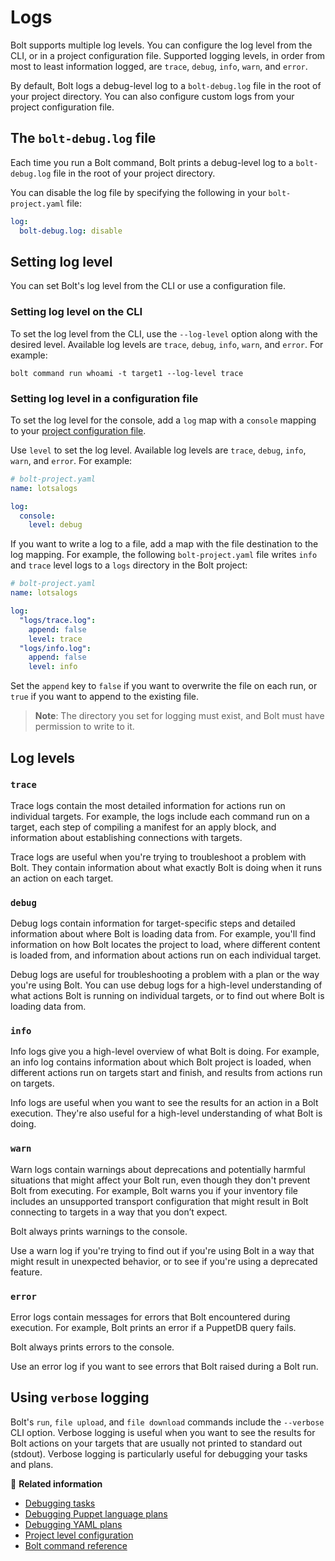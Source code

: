 # Logs

Bolt supports multiple log levels. You can configure the log level from the CLI,
or in a project configuration file. Supported logging levels, in order from most
to least information logged, are `trace`, `debug`, `info`, `warn`, and `error`.

By default, Bolt logs a debug-level log to a `bolt-debug.log` file in the root
of your project directory. You can also configure custom logs from your project
configuration file.

## The `bolt-debug.log` file
 
Each time you run a Bolt command, Bolt prints a debug-level log to a
`bolt-debug.log` file in the root of your project directory.

You can disable the log file by specifying the following in your
`bolt-project.yaml` file:

```yaml
log:
  bolt-debug.log: disable
```

## Setting log level

You can set Bolt's log level from the CLI or use a
configuration file.

### Setting log level on the CLI

To set the log level from the CLI, use the `--log-level` option along with the
desired level. Available log levels are `trace`, `debug`, `info`, `warn`, and
`error`. For example:

```console
bolt command run whoami -t target1 --log-level trace
```

### Setting log level in a configuration file

To set the log level for the console, add a `log` map with a `console` mapping
to your [project configuration file](configuring_bolt.md#project-level-configuration).

Use `level` to set the log level. Available log levels are `trace`, `debug`,
`info`, `warn`, and `error`. For example:

```yaml
# bolt-project.yaml
name: lotsalogs

log:
  console:
    level: debug
```

If you want to write a log to a file, add a map with the file destination to the
log mapping. For example, the following `bolt-project.yaml` file writes `info`
and `trace` level logs to a `logs` directory in the Bolt project:

```yaml
# bolt-project.yaml
name: lotsalogs

log:
  "logs/trace.log":
    append: false
    level: trace
  "logs/info.log":
    append: false
    level: info
```

Set the `append` key to `false` if you want to overwrite the file on each run,
or `true` if you want to append to the existing file.
 
> **Note**: The directory you set for logging must exist, and Bolt must have
> permission to write to it.

## Log levels

### `trace`

Trace logs contain the most detailed information for actions run on individual
targets. For example, the logs include each command run on a target, each step
of compiling a manifest for an apply block, and information about establishing
connections with targets.

Trace logs are useful when you're trying to troubleshoot a problem with Bolt.
They contain information about what exactly Bolt is doing when it runs an action
on each target.

### `debug`

Debug logs contain information for target-specific steps and detailed
information about where Bolt is loading data from. For example, you'll find
information on how Bolt locates the project to load, where different content is
loaded from, and information about actions run on each individual target.

Debug logs are useful for troubleshooting a problem with a plan or the way
you're using Bolt. You can use debug logs for a high-level understanding of what
actions Bolt is running on individual targets, or to find out where Bolt is
loading data from.

### `info`

Info logs give you a high-level overview of what Bolt is doing. For example, an
info log contains information about which Bolt project is loaded, when different
actions run on targets start and finish, and results from actions run on
targets.

Info logs are useful when you want to see the results for an action in a Bolt
execution. They're also useful for a high-level understanding of what Bolt is
doing.

### `warn`

Warn logs contain warnings about deprecations and potentially harmful situations
that might affect your Bolt run, even though they don't prevent Bolt from
executing. For example, Bolt warns you if your inventory file includes an
unsupported transport configuration that might result in Bolt connecting to
targets in a way that you don’t expect.

Bolt always prints warnings to the console.

Use a warn log if you're trying to find out if you're using Bolt in a way that
might result in unexpected behavior, or to see if you're using a deprecated
feature.

### `error`

Error logs contain messages for errors that Bolt encountered during execution.
For example, Bolt prints an error if a PuppetDB query fails.

Bolt always prints errors to the console.

Use an error log if you want to see errors that Bolt raised during a Bolt run.

## Using `verbose` logging

Bolt's `run`, `file upload`, and `file download` commands include the
`--verbose` CLI option. Verbose logging is useful when you want to see the
results for Bolt actions on your targets that are usually not printed to
standard out (stdout). Verbose logging is particularly useful for debugging your
tasks and plans.

📖 **Related information**  

- [Debugging tasks](writing_tasks.md#debugging-tasks)
- [Debugging Puppet language plans](writing_plans.md#debugging-plans)
- [Debugging YAML plans](writing_tasks.md#debugging-tasks)
- [Project level configuration](configuring_bolt.md#project-level-configuration)
- [Bolt command reference](bolt_command_reference.md)